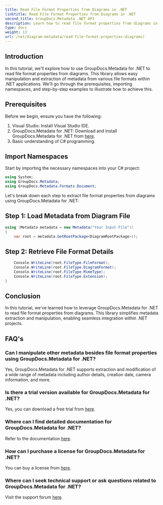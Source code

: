 ```yaml
---
title: Read File Format Properties from Diagrams in .NET
linktitle: Read File Format Properties from Diagrams in .NET
second_title: GroupDocs.Metadata .NET API
description: Learn how to read file format properties from diagrams in .NET using GroupDocs.Metadata. Extract detailed metadata effortlessly.
type: docs
weight: 13
url: /net/diagram-metadata/read-file-format-properties-diagrams/
---
```

## Introduction
In this tutorial, we'll explore how to use GroupDocs.Metadata for .NET to read file format properties from diagrams. This library allows easy manipulation and extraction of metadata from various file formats within .NET applications. We'll go through the prerequisites, importing namespaces, and step-by-step examples to illustrate how to achieve this.

## Prerequisites
Before we begin, ensure you have the following:
1. Visual Studio: Install Visual Studio IDE.
2. GroupDocs.Metadata for .NET: Download and install GroupDocs.Metadata for .NET from [here](https://releases.groupdocs.com/metadata/net/).
3. Basic understanding of C# programming.

## Import Namespaces
Start by importing the necessary namespaces into your C# project:
```csharp
using System;
using GroupDocs.Metadata;
using GroupDocs.Metadata.Formats.Document;
```

Let's break down each step to extract file format properties from diagrams using GroupDocs.Metadata for .NET:
## Step 1: Load Metadata from Diagram File
```csharp
using (Metadata metadata = new Metadata("Your Input File"))
{
    var root = metadata.GetRootPackage<DiagramRootPackage>();
```
## Step 2: Retrieve File Format Details
```csharp
    Console.WriteLine(root.FileType.FileFormat);
    Console.WriteLine(root.FileType.DiagramFormat);
    Console.WriteLine(root.FileType.MimeType);
    Console.WriteLine(root.FileType.Extension);
}
```

## Conclusion
In this tutorial, we've learned how to leverage GroupDocs.Metadata for .NET to read file format properties from diagrams. This library simplifies metadata extraction and manipulation, enabling seamless integration within .NET projects.

## FAQ's
### Can I manipulate other metadata besides file format properties using GroupDocs.Metadata for .NET?
Yes, GroupDocs.Metadata for .NET supports extraction and modification of a wide range of metadata including author details, creation date, camera information, and more.
### Is there a trial version available for GroupDocs.Metadata for .NET?
Yes, you can download a free trial from [here](https://releases.groupdocs.com/).
### Where can I find detailed documentation for GroupDocs.Metadata for .NET?
Refer to the documentation [here](https://reference.groupdocs.com/metadata/net/).
### How can I purchase a license for GroupDocs.Metadata for .NET?
You can buy a license from [here](https://purchase.groupdocs.com/buy).
### Where can I seek technical support or ask questions related to GroupDocs.Metadata for .NET?
Visit the support forum [here](https://forum.groupdocs.com/c/metadata/14).
